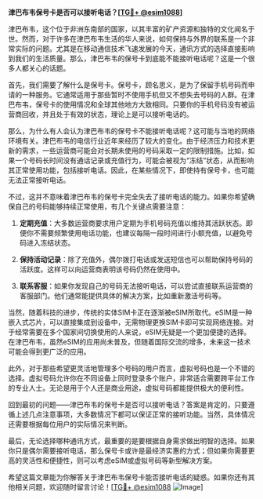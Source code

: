 **津巴布韦保号卡是否可以接听电话？[[TG💪+ @esim1088](https://t.me/s/esim1088)]**

津巴布韦，这个位于非洲东南部的国家，以其丰富的矿产资源和独特的文化闻名于世。然而，对于许多在津巴布韦生活的华人来说，如何保持与外界的联系是一个非常实际的问题。尤其是在移动通信技术飞速发展的今天，通讯方式的选择直接影响到我们的生活质量。那么，津巴布韦的保号卡到底能不能接听电话呢？这是一个很多人都关心的话题。

首先，我们需要了解什么是保号卡。保号卡，顾名思义，是为了保留手机号码而申请的一种服务。它通常适用于那些暂时不使用手机但又不想失去号码的人群。在津巴布韦，保号卡的使用情况和全球其他地方大致相同。只要你的手机号码没有被运营商回收，并且处于有效的状态，理论上是可以接听电话的。

那么，为什么有人会认为津巴布韦的保号卡不能接听电话呢？这可能与当地的网络环境有关。津巴布韦的电信行业近年来经历了较大的变化。由于经济压力和技术更新的需求，一些运营商可能会对长期未使用的号码采取一定的限制措施。比如，如果一个号码长时间没有通话记录或充值行为，可能会被视为“冻结”状态，从而影响其正常使用功能，包括接听电话。因此，在某些情况下，即使持有保号卡，也可能无法正常接听电话。

不过，这并不意味着津巴布韦的保号卡完全失去了接听电话的能力。如果你希望确保自己的号码能够持续正常使用，有几个关键点需要注意：

1. **定期充值**：大多数运营商要求用户定期为手机号码充值以维持其活跃状态。即便你不需要频繁使用电话功能，也建议每隔一段时间进行小额充值，以避免号码进入冻结状态。
   
2. **保持活动记录**：除了充值外，偶尔拨打电话或发送短信也可以帮助保持号码的活跃度。这样可以向运营商表明该号码仍然在使用中。

3. **联系客服**：如果你发现自己的号码无法接听电话，可以尝试直接联系运营商的客服部门。他们通常能提供具体的解决方案，比如重新激活号码等。

当然，随着科技的进步，传统的实体SIM卡正在逐渐被eSIM所取代。eSIM是一种嵌入式芯片，可以直接集成到设备中，无需物理更换SIM卡即可实现网络连接。对于经常需要在多个国家间切换使用的人来说，eSIM无疑是一个更加便捷的选择。在津巴布韦，虽然eSIM的应用尚未普及，但随着国际交流的增多，未来这一技术可能会得到更广泛的应用。

此外，对于那些希望更灵活地管理多个号码的用户而言，虚拟号码也是一个不错的选择。虚拟号码允许你在不同设备上同时登录多个账户，非常适合需要跨平台工作的专业人士。无论是用于个人还是商业用途，虚拟号码都能提供极大的便利性。

回到最初的问题——津巴布韦的保号卡是否可以接听电话？答案是肯定的，只要遵循上述几点注意事项，大多数情况下都可以保证正常的接听功能。当然，具体情况还需要根据每位用户的实际情况来判断。

最后，无论选择哪种通讯方式，最重要的是要根据自身需求做出明智的选择。如果你只是偶尔需要接听电话，那么保号卡或许是最经济实惠的方式；但如果你需要更高的灵活性和便捷性，则可以考虑eSIM或虚拟号码等新型解决方案。

希望这篇文章能为你解答关于津巴布韦保号卡能否接听电话的疑惑。如果你还有其他相关问题，欢迎随时留言讨论！[[TG💪+ @esim1088](https://t.me/s/esim1088) ![Image](https://i.postimg.cc/4NQfJmqS/Snipaste-2025-05-13-00-14-12.png)]